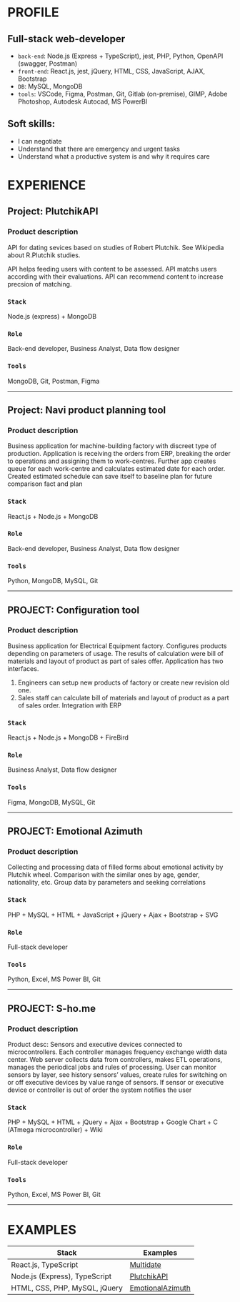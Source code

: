 # PROFILE
## Full-stack web-developer
- `back-end`: Node.js (Express + TypeScript), jest, PHP, Python, OpenAPI (swagger, Postman)
- `front-end`: React.js, jest, jQuery, HTML, CSS, JavaScript, AJAX, Bootstrap
- `DB`: MySQL, MongoDB
- `tools`: VSCode, Figma, Postman, Git, Gitlab (on-premise), GIMP, Adobe Photoshop, Autodesk Autocad, MS PowerBI

## Soft skills:
- I can negotiate
- Understand that there are emergency and urgent tasks
- Understand what a productive system is and why it requires care

# EXPERIENCE
## Project: PlutchikAPI 
### Product description
API for dating sevices based on studies of Robert Plutchik. See Wikipedia about R.Plutchik studies.

API helps feeding users with content to be assessed. API matchs users according with their evaluations. API can recommend content to increase precsion of matching.


### `Stack`
Node.js (express) + MongoDB
### `Role` 
Back-end developer, Business Analyst, Data flow designer
### `Tools`
MongoDB, Git, Postman, Figma

---

## Project: Navi product planning tool 
### Product description
Business application for machine-building factory with discreet type of production. Application is receiving the orders from ERP,  breaking the order to operations and assigning them to work-centres. Further app creates queue for each work-centre and calculates estimated date for each order. Created estimated schedule can save itself to baseline plan for future comparison fact and plan 
### `Stack`
React.js + Node.js + MongoDB
### `Role` 
Back-end developer, Business Analyst, Data flow designer
### `Tools`
Python, MongoDB, MySQL, Git

---

## PROJECT: Configuration tool
### Product description
Business application for Electrical Equipment factory. Configures products depending on parameters of usage. The results of calculation were bill of materials and layout of product as part of sales offer. Application has two interfaces. 
1. Engineers can setup new products of factory or create new revision old one. 
2. Sales staff can calculate bill of materials and layout of product as a part of sales order. Integration with ERP
### `Stack`
React.js + Node.js + MongoDB + FireBird
### `Role` 
Business Analyst, Data flow designer
### `Tools`
Figma, MongoDB, MySQL, Git

---

## PROJECT: Emotional Azimuth
### Product description
Collecting and processing data of filled forms about emotional activity by Plutchik wheel. Comparison with the similar ones by age, gender, nationality, etc. Group data by parameters and seeking correlations
### `Stack`
PHP + MySQL + HTML + JavaScript  + jQuery + Ajax + Bootstrap + SVG
### `Role` 
Full-stack developer
### `Tools`
Python, Excel, MS Power BI, Git

---

## PROJECT: S-ho.me
### Product description
Product desc: Sensors and executive devices connected to microcontrollers. Each controller manages frequency exchange width data center. Web server collects data from controllers, makes ETL operations, manages the periodical jobs and rules of processing. User can monitor sensors by layer, see history sensors’ values, create rules for switching on or off executive devices by value range of sensors. If sensor or executive device or controller is out of order the system notifies the user
### `Stack`
PHP + MySQL + HTML + jQuery + Ajax + Bootstrap + Google Chart + C (ATmega microcontroller) + Wiki
### `Role` 
Full-stack developer
### `Tools`
Python, Excel, MS Power BI, Git

---
# EXAMPLES
|Stack| Examples|
|-|-|
|React.js, TypeScript|[Multidate](https://github.com/kmvpvl/multidate)|
|Node.js (Express), TypeScript|[PlutchikAPI](https://github.com/kmvpvl/plutchik)|
|HTML, CSS, PHP, MySQL, jQuery|[EmotionalAzimuth](https://github.com/kmvpvl/EmotionalAzimuth)|